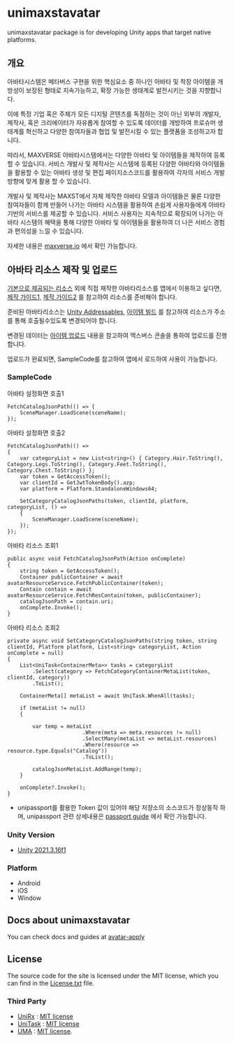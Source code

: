 # unimaxstavatar

unimaxstavatar package is for developing Unity apps that target native platforms.

## 개요

아바타시스템은 메타버스 구현을 위한 핵심요소 중 하나인 아바타 및 착장 아이템을 개방성이 보장된 형태로 지속가능하고, 확장 가능한 생태계로 발전시키는 것을 지향합니다.

이에 특정 기업 혹은 주체가 모든 디지털 콘텐츠를 독점하는 것이 아닌 외부의 개발자, 제작사, 혹은 크리에이터가 자유롭게 참여할 수 있도록 데이터를 개방하여 프로슈머 생태계를 혁신하고 다양한 참여자들과 협업 및 발전시킬 수 있는 플랫폼을 조성하고자 합니다.

따라서, MAXVERSE 아바타시스템에서는 다양한 아바타 및 아이템들을 제작하여 등록할 수 있습니다. 서비스 개발사 및 제작사는 시스템에 등록된 다양한 아바타와 아이템들을 활용할 수 있는 아바타 생성 및 편집 페이지소스코드를 활용하여 각자의 서비스 개발 방향에 맞게 활용 할 수 있습니다.

개발사 및 제작사는 MAXST에서 자체 제작한 아바타 모델과 아이템들은 물론 다양한 참여자들이 함께 만들어 나가는 아바타 시스템을 활용하여 손쉽게 사용자들에게 아바타 기반의 서비스를 제공할 수 있습니다. 서비스 사용자는 지속적으로 확장되어 나가는 아바타 시스템의 혜택을 통해 다양한 아바타 및 아이템들을 활용하여 더 나은 서비스 경험과 편의성을 느낄 수 있습니다.

자세한 내용은 [maxverse.io](https://doc.maxverse.io/avatar) 에서 확인 가능합니다.

## 아바타 리소스 제작 및 업로드  

[기본으로 제공되는 리소스](https://doc.maxverse.io/avatar-getting-started) 외에 직접 재작한  아바타리소스를 앱에서 이용하고 싶다면, [제작 가이드1](https://doc.maxverse.io/avatar-modeling), [제작 가이드2](https://doc.maxverse.io/avatar-create-item) 를 참고하여 리소스를 준비해야 합니다.  

준비된 아바타리소스는 [Unity Addressables](https://docs.unity3d.com/Manual/com.unity.addressables.html), [아이템 빌드](https://doc.maxverse.io/avatar-build-item) 를 참고하여 리소스가 주소를 통해 호출될수있도록 변경되어야 합니다.  

변경된 데이터는 [아이템 업로드](https://doc.maxverse.io/avatar-upload-item) 내용을 참고하여 맥스버스 콘솔을 통하여 업로드를 진행합니다. 

업로드가 완료되면, SampleCode를 참고하여 앱에서 로드하여 사용이 가능합니다.

### SampleCode

아바타 설정화면 호출1
```
FetchCatalogJsonPath(() => {
    SceneManager.LoadScene(sceneName);
});
```

아바타 설정화면 호출2
```
FetchCatalogJsonPath(() =>
{
    var categoryList = new List<string>() { Category.Hair.ToString(), Category.Legs.ToString(), Category.Feet.ToString(), Category.Chest.ToString() };
    var token = GetAccessToken();
    var clientId = GetJwtTokenBody().azp;
    var platform = Platform.StandaloneWindows64;

    SetCategoryCatalogJsonPaths(token, clientId, platform, categoryList, () =>
    {
        SceneManager.LoadScene(sceneName);
    });
});
```

아바타 리소스 조회1
```
public async void FetchCatalogJsonPath(Action onComplete)
{
    string token = GetAccessToken();
    Container publicContainer = await avatarResourceService.FetchPublicContainer(token);
    Contain contain = await avatarResourceService.FetchResContain(token, publicContainer);
    catalogJsonPath = contain.uri;
    onComplete.Invoke();
}
```

아바타 리소스 조회2
```
private async void SetCategoryCatalogJsonPaths(string token, string clientId, Platform platform, List<string> categoryList, Action onComplete = null)
{
    List<UniTask<ContainerMeta>> tasks = categoryList
        .Select(category => FetchCategoryContainerMetaList(token, clientId, category))
        .ToList();

    ContainerMeta[] metaList = await UniTask.WhenAll(tasks);

    if (metaList != null)
    {

        var temp = metaList
                        .Where(meta => meta.resources != null)
                        .SelectMany(metaList => metaList.resources)
                        .Where(resource => resource.type.Equals("Catalog"))
                        .ToList();

        catalogJsonMetaList.AddRange(temp);
    }

    onComplete?.Invoke();
}
```

* unipassport를 활용한 Token 값이 있어야 해당 저장소의 소스코드가 정상동작 하며, unipassport 관련 상세내용은 [passport guide](https://doc.maxverse.io/passport-login-sdk) 에서 확인 가능합니다.

### Unity Version
* [Unity 2021.3.16f1](https://unity.com/releases/editor/whats-new/2021.3.16)

### Platform
* Android
* iOS
* Window

## Docs about unimaxstavatar
You can check docs and guides at [avatar-apply](https://doc.maxverse.io/avatar-apply)

## License
The source code for the site is licensed under the MIT license, which you can find in the [License.txt](https://bitbucket.org/maxstcorp/unimaxstavatar/src/develop/License.txt) file.

### Third Party
* [UniRx](https://github.com/neuecc/UniRx.git) : [MIT license](https://github.com/neuecc/UniRx/blob/master/LICENSE)
* [UniTask](https://github.com/Cysharp/UniTask.git) : [MIT license](https://github.com/Cysharp/UniTask/blob/master/LICENSE)
* [UMA](https://github.com/umasteeringgroup/UMA.git) : [MIT license](https://github.com/umasteeringgroup/UMA/blob/master/LICENSE).